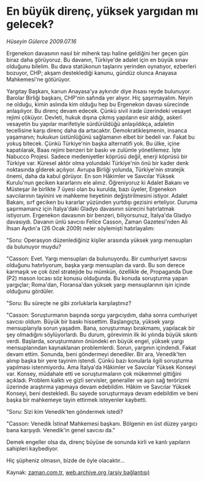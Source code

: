 # En büyük direnç, yüksek yargıdan mı gelecek?

*Hüseyin Gülerce 2009.07.16*

<tr><td class="metin" colspan="2" style="padding-top: 20px; padding-left: 5px; padding-right: 10px;">Ergenekon davasının nasıl bir mihenk taşı haline geldiğini her geçen gün biraz daha görüyoruz. Bu davanın, Türkiye'de adalet için en büyük sınav olduğunu bilelim. Bu dava statükonun taşlarını yerinden oynatıyor, ezberleri bozuyor, CHP; akşam desteklediği kanunu, gündüz olunca Anayasa Mahkemesi'ne götürüyor.</td></tr><tr><td class="metin" colspan="2" style="padding-top: 20px; padding-left: 5px; padding-right: 10px;"><p>Yargıtay Başkanı, kanun Anayasa'ya aykırıdır diye ihsası reyde bulunuyor. Barolar Birliği başkanı, CHP'nin safında yer alıyor. Hiç şaşırmayalım. Neyin ne olduğu, kimin aslında kim olduğu hep bu Ergenekon davası sürecinde anlaşılıyor. Bu direnç devam edecek. Çünkü sivil irade üzerindeki vesayet rejimi çöküyor. Devleti, hukuk dışına çıkmış yapıların esir aldığı, askerî vesayetin bu yapılar marifetiyle sürdürüldüğü anlaşıldıkça, adaletin tecellisine karşı direnç daha da artacaktır. Demokratikleşmenin, insanca yaşamanın; hukukun üstünlüğünü sağlamanın elbet bir bedeli var. Fakat bu yokuş bitecek. Çünkü Türkiye'nin başka alternatifi yok. Bu ülke, içine kapatılarak, Baas rejimi benzeri bir baskı ve zulümle yönetilemez. İşte Nabucco Projesi. Sadece medeniyetler köprüsü değil, enerji köprüsü bir Türkiye var. Küresel aktör olma yolundaki Türkiye'nin önü bir kader denk noktasında gİderek açılıyor. Avrupa Birliği yolunda, Türkiye'nin stratejik önemi, daha da kabul görüyor. En son Hâkimler ve Savcılar Yüksek Kurulu'nun geciken kararlarını ele alınız. Öğreniyoruz ki Adalet Bakanı ve Müsteşar ile birlikte 7 üyesi olan bu kurulda, bazı üyeler, Ergenekon savcılarının tayinini ve mahkeme heyetinin değiştirilmesini istiyor. Adalet Bakanı, sırf geciken bu kararlar yüzünden yurtdışı gezisini erteliyor. Duruma şaşırmamanız için İtalya'daki Gladyo davasının sürecini hatırlatmak istiyorum. Ergenekon davasının bir benzeri, biliyorsunuz, İtalya'da Gladyo davasıydı. Davanın ünlü savcısı Felice Casson, Zaman Gazetesi'nden Ali İhsan Aydın'a (26 Ocak 2009) neler söylemişti hatırlayalım:
<p>"Soru: Operasyon düzenlediğiniz kişiler arasında yüksek yargı mensupları da bulunuyor muydu?
<p>"Casson: Evet. Yargı mensupları da bulunuyordu. Bir cumhuriyet savcısı olduğunu hatırlıyorum, başka yargı mensupları da vardı. Bu son derece karmaşık ve çok özel stratejide bu mümkün, özellikle de, Propaganda Due (P2) mason locası söz konusu olduğunda. Bu konuda soruşturma yapan yargıçlar; Roma'dan, Floransa'dan yüksek yargı mensuplarının işin içinde olduğunu gördüler.
<p>"Soru: Bu süreçte ne gibi zorluklarla karşılaştınız?
<p>"Casson: Soruşturmanın başında sorgu yargıcıydım, daha sonra cumhuriyet savcısı oldum. Büyük bir baskı hissettim. Başlangıçta, yüksek yargı mensuplarıyla sorun yaşadım. Bana, soruşturmayı bırakmamı, yapılacak bir şey olmadığını söylüyorlardı. Bu durum, görevimin ilk iki yılında büyük sıkıntı verdi. Başlarda, soruşturmanın önündeki en büyük engel, yüksek yargı mensuplarından kaynaklanan problemlerdi. Sorun, yargının içindendi. Fakat devam ettim. Sonunda, beni göndermeyi denediler. Bir ara, Venedik'ten alınıp başka bir yere tayinim istendi. Çünkü bazı konularla ilgili soruşturma yapılması istenmiyordu. Ama İtalya'da Hâkimler ve Savcılar Yüksek Konseyi var. Konsey, müdahale etti ve soruşturmaların çok mükemmel gittiğini açıkladı. Problem kalktı ve gizli servisler, generaller ve aşırı sağ terörizmi üzerinde araştırma yapmaya devam edebildim. Hâkim ve Savcılar Yüksek Konseyi, beni destekledi. Bu sayede soruşturmaya devam edebildim ve beni başka bir mahkemeye tayin ettirmek isteyenler kaybetti.
<p>"Soru: Sizi kim Venedik'ten göndermek istedi?
<p>"Casson: Venedik İstinaf Mahkemesi başkanı. Bölgenin en üst düzey yargıcı bana karşıydı. Venedik'in genel savcısı da."
<p>Demek engeller olsa da, direnç büyüse de sonunda kirli ve kanlı yapıların sahipleri kaybediyor.
<p>Hiç şüpheniz olmasın, bizde de öyle olacaktır... <br/></p></p></p></p></p></p></p></p></p></td></tr>

Kaynak: [zaman.com.tr](http://zaman.com.tr/yazar.do?yazino=869865), [web.archive.org (arşiv bağlantısı)](http://web.archive.org/web/20090918181004/http://www.zaman.com.tr:80/yazar.do?yazino=869865)

